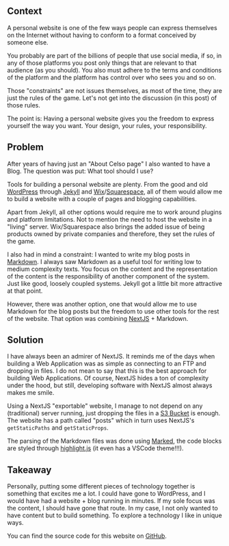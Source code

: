 ## Context

A personal website is one of the few ways people can express themselves on the Internet without having to conform to a format conceived by someone else.

You probably are part of the billions of people that use social media, if so, in any of those platforms you post only things that are relevant to that audience (as you should). You also must adhere to the terms and conditions of the platform and the platform has control over who sees you and so on.

Those "constraints" are not issues themselves, as most of the time, they are just the rules of the game. Let's not get into the discussion (in this post) of those rules.

The point is: Having a personal website gives you the freedom to express yourself the way you want. Your design, your rules, your responsibility.

## Problem

After years of having just an "About Celso page" I also wanted to have a Blog. The question was put: What tool should I use?

Tools for building a personal website are plenty. From the good and old [WordPress](https://wordpress.com/) through [Jekyll](https://jekyllrb.com/) and [Wix](https://www.wix.com)/[Squarespace](), all of them would allow me to build a website with a couple of pages and blogging capabilities.

Apart from Jekyll, all other options would require me to work around plugins and platform limitations. Not to mention the need to host the website in a "living" server. Wix/Squarespace also brings the added issue of being products owned by private companies and therefore, they set the rules of the game.

I also had in mind a constraint: I wanted to write my blog posts in [Markdown](https://en.wikipedia.org/wiki/Markdown). I always saw Markdown as a useful tool for writing low to medium complexity texts. You focus on the content and the representation of the content is the responsibility of another component of the system. Just like good, loosely coupled systems. Jekyll got a little bit more attractive at that point.

However, there was another option, one that would allow me to use Markdown for the blog posts but the freedom to use other tools for the rest of the website. That option was combining [NextJS](https://nextjs.org/) + Markdown.

## Solution

I have always been an admirer of NextJS. It reminds me of the days when building a Web Application was as simple as connecting to an FTP and dropping in files. I do not mean to say that this is the best approach for building Web Applications. Of course, NextJS hides a ton of complexity under the hood, but still, developing software with NextJS almost always makes me smile.

Using a NextJS "exportable" website, I manage to not depend on any (traditional) server running, just dropping the files in a [S3 Bucket](https://aws.amazon.com/s3/) is enough. The website has a path called "posts" which in turn uses NextJS's `getStaticPaths` and `getStaticProps`.

The parsing of the Markdown files was done using [Marked](https://marked.js.org/), the code blocks are styled through [highlight.js](https://highlightjs.org/) (it even has a VSCode theme!!!).

## Takeaway

Personally, putting some different pieces of technology together is something that excites me a lot. I could have gone to WordPress, and I would have had a website + blog running in minutes. If my sole focus was the content, I should have gone that route. In my case, I not only wanted to have content but to build something. To explore a technology I like in unique ways.

You can find the source code for this website on [GitHub](https://github.com/celsopalmeiraneto/personal-website).
